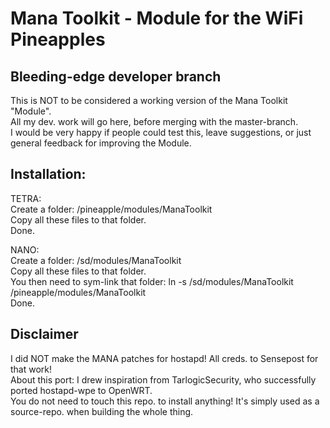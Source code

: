 # Mana Toolkit - Module for the WiFi Pineapples  
## Bleeding-edge developer branch
This is NOT to be considered a working version of the Mana Toolkit "Module".  
All my dev. work will go here, before merging with the master-branch.  
I would be very happy if people could test this, leave suggestions, or just general feedback for improving the Module.   

Installation:
-----------------
TETRA:  
Create a folder: /pineapple/modules/ManaToolkit  
Copy all these files to that folder.  
Done.  
  
NANO:  
Create a folder: /sd/modules/ManaToolkit  
Copy all these files to that folder.  
You then need to sym-link that folder: ln -s /sd/modules/ManaToolkit /pineapple/modules/ManaToolkit  
Done.  

Disclaimer
-----------------
I did NOT make the MANA patches for hostapd! All creds. to Sensepost for that work!    
About this port: I drew inspiration from TarlogicSecurity, who successfully ported hostapd-wpe to OpenWRT.  
You do not need to touch this repo. to install anything! It's simply used as a source-repo. when building the whole thing.
